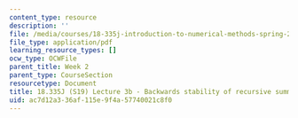 ```yaml
---
content_type: resource
description: ''
file: /media/courses/18-335j-introduction-to-numerical-methods-spring-2019/ac7d12a336af115e9f4a57740021c8f0_MIT18_335JS19_lec3-2.pdf
file_type: application/pdf
learning_resource_types: []
ocw_type: OCWFile
parent_title: Week 2
parent_type: CourseSection
resourcetype: Document
title: 18.335J (S19) Lecture 3b - Backwards stability of recursive summation
uid: ac7d12a3-36af-115e-9f4a-57740021c8f0
---
```

